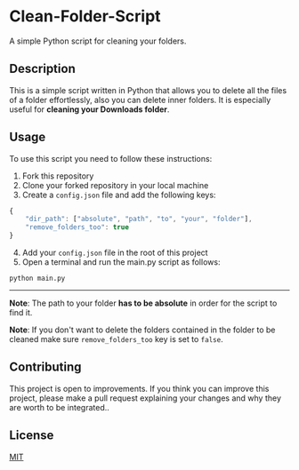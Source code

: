# Clean-Folder-Script
A simple Python script for cleaning your folders.

## Description
This is a simple script written in Python that allows you to delete all the files of a folder effortlessly, also you can delete inner folders. It is especially useful for **cleaning your Downloads folder**.

## Usage
To use this script you need to follow these instructions:
1. Fork this repository
2. Clone your forked repository in your local machine
3. Create a `config.json` file and add the following keys:
```JavaScript
{
    "dir_path": ["absolute", "path", "to", "your", "folder"],
    "remove_folders_too": true
}
```
4. Add your `config.json` file in the root of this project
5. Open a terminal and run the main.py script as follows:
```
python main.py
```
---
**Note**: The path to your folder **has to be absolute** in order for the script to find it.

**Note**: If you don't want to delete the folders contained in the folder to be cleaned make sure `remove_folders_too` key is set to `false`. 

## Contributing
This project is open to improvements. If you think you can improve this project, please make a pull request explaining your changes and why they are worth to be integrated..

## License
[MIT](https://choosealicense.com/licenses/mit/)